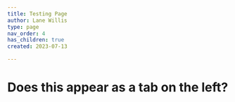```yaml
---
title: Testing Page
author: Lane Willis
type: page
nav_order: 4
has_children: true
created: 2023-07-13

---
```


# Does this appear as a tab on the left?
